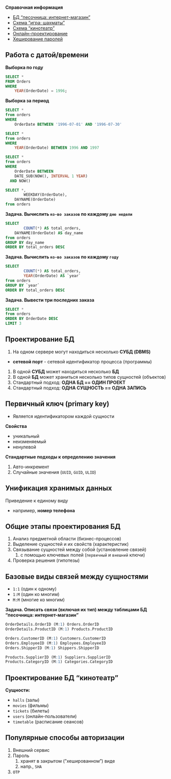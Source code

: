 **Справочная информация**

- [БД “песочница: интернет-магазин”](https://raw.githubusercontent.com/AndreiBakhtinov/GenTech/master/w3schools.sql)
- [Схема “игра: шахматы”](https://dbdiagram.io/d/6467c575dca9fb07c46a1047)
- [Схема “кинотеатр”](https://dbdiagram.io/d/642ead758615191cfa8beab4)
- [Онлайн-проектирование](https://dbdiagram.io/d/)
- [Хеширование паролей](https://www.kaspersky.ru/blog/the-wonders-of-hashing/3633/)

## Работа с датой/времени

**Выборка по году**

```sql
SELECT *
FROM Orders
WHERE
	YEAR(OrderDate) = 1996;
```

**Выборка за период**

```sql
SELECT *
from orders
WHERE
	OrderDate BETWEEN '1996-07-01' AND '1996-07-30'
```

```sql
SELECT *
from orders
WHERE
	YEAR(OrderDate)	BETWEEN 1996 AND 1997
```

```sql
SELECT *
from orders
WHERE
	OrderDate BETWEEN
	DATE_SUB(NOW(), INTERVAL 1 YEAR)
  AND NOW()
```

```sql
SELECT *,
		WEEKDAY(OrderDate),
    DAYNAME(OrderDate)
from orders
```

**Задача. Вычислить `ко-во заказов` по каждому `дню недели`**

```sql
SELECT 
		COUNT(*) AS total_orders,
    DAYNAME(OrderDate) AS day_name
from orders
GROUP BY day_name
ORDER BY total_orders DESC
```

**Задача. Вычислить `ко-во заказов` по каждому `году`**

```sql
SELECT 
		COUNT(*) AS total_orders,
		YEAR(OrderDate) AS `year`
from orders
GROUP BY `year`
ORDER BY total_orders DESC
```

**Задача. Вывести три последних заказа**

```sql
SELECT *
from orders
ORDER BY OrderDate DESC
LIMIT 3
```

## Проектирование БД

1. На одном сервере могут находиться несколько **СУБД (DBMS)**
- **сетевой порт** - сетевой идентификатор процесса (программы)
1. В одной **СУБД** может находиться несколько **БД**
2. В одной **БД** может храниться несколько типов сущностей (объектов)
3. Стандартный подход: **ОДНА БД == ОДИН ПРОЕКТ**
4. Стандартный подход: **ОДНА СУЩНОСТЬ == ОДНА ЗАПИСЬ**

## Первичный ключ (primary key)

- Является идентификатором каждой сущности

**Свойства**

- уникальный
- неизменяемый
- ненулевой

**Стандартные подходы к определению значения**

1. Авто-инкремент
2. Случайные значения (`UUID`, `GUID`, `ULID`)

## Унификация хранимых данных

Приведение к единому виду

- например, **номер телефона**

## Общие этапы проектирования БД

1. Анализ предметной области (бизнес-процессов)
2. Выделение сущностей и их свойств (характеристик)
3. Связывание сущностей между собой (установление связей)
    1. с помощью ключевых полей (`первичный` и `внешний` ключи)
4. Проверка решения (гипотезы)

## Базовые виды связей между сущностями

- `1:1` (один к одному)
- `1:M` (один ко многим)
- `M:M` (многие ко многим)

**Задача. Описать связи (включая их тип) между таблицами БД “песочница: интернет-магазин”**

```sql
OrderDetails.OrderID (M:1) Orders.OrderID
OrderDetails.ProductID (M:1) Products.ProductID

Orders.CustomerID (M:1) Customers.CustomerID
Orders.EmployeeID (M:1) Employees.EmployeeID
Orders.ShipperID (M:1) Shippers.ShipperID

Products.SupplierID (M:1) Suppliers.SupplierID
Products.CategoryID (M:1) Categories.CategoryID
```

## Проектирование БД “кинотеатр”

**Сущности:**

- `halls` (залы)
- `movies` (фильмы)
- `tickets` (билеты)
- `users` (онлайн-пользователи)
- `timetable` (расписание сеансов)

## Популярные способы авторизации

1. Внешний сервис
2. Пароль
    1. хранят в закрытом (”хешированном”) виде
    2. напр., `SHA`
3. `OTP`